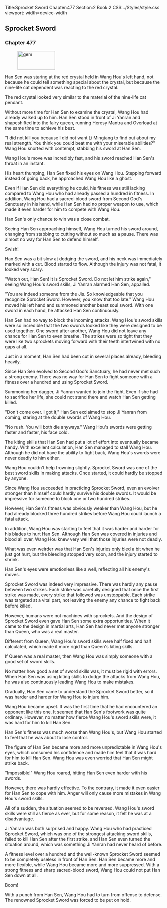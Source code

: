 Title:Sprocket Sword 
Chapter:477 
Section:2 
Book:2 
CSS:../Styles/style.css 
viewport: width=device-width
  
## Sprocket Sword
### Chapter 477 
<figure>
	<img src="../Images/gem.gif" alt="gem" id="gem" width="120" height="60" />
</figure>
  

  
  Han Sen was staring at the red crystal held in Wang Hou's left hand, not because he could tell something special about the crystal, but because the nine-life cat dependent was reacting to the red crystal.

The red crystal looked very similar to the material of the nine-life cat pendant.

Without more time for Han Sen to examine the crystal, Wang Hou had already walked up to him. Han Sen stood in front of Ji Yanran and shapeshifted into the fairy queen, running Heresy Mantra and Overload at the same time to achieve his best.

"I did not kill you because I did not want Li Mingtang to find out about my real strength. You think you could beat me with your miserable abilities?" Wang Hou snorted with contempt, stabbing his sword at Han Sen.

Wang Hou's move was incredibly fast, and his sword reached Han Sen's throat in an instant.

His heart thumping, Han Sen fixed his eyes on Wang Hou. Stepping forward instead of going back, he approached Wang Hou like a ghost.

Even if Han Sen did everything he could, his fitness was still lacking compared to Wang Hou who had already passed a hundred in fitness. In addition, Wang Hou had a sacred-blood sword from Second God's Sanctuary in his hand, while Han Sen had no proper weapon to use, which made it even harder for him to compete with Wang Hou.

Han Sen's only chance to win was a close combat.

Seeing Han Sen approaching himself, Wang Hou turned his sword around, changing from stabbing to cutting without so much as a pause. There was almost no way for Han Sen to defend himself.

Swish!

Han Sen was a bit slow at dodging the sword, and his neck was immediately marked with a cut. Blood started to flow. Although the injury was not fatal, it looked very scary.

"Watch out, Han Sen! It is Sprocket Sword. Do not let him strike again," seeing Wang Hou's sword skills, Ji Yanran alarmed Han Sen, appalled.

"You are indeed someone from the Jis. So knowledgeable that you recognize Sprocket Sword. However, you know that too late." Wang Hou moved his left hand and summoned another beast soul sword. With one sword in each hand, he attacked Han Sen continuously.

Han Sen had no way to block the incoming attacks. Wang Hou's sword skills were so incredible that the two swords looked like they were designed to be used together. One sword after another, Wang Hou did not leave any chance for Han Sen to even breathe. The strikes were so tight that they were like two sprockets moving forward with their teeth intertwined with no gaps at all.

Just in a moment, Han Sen had been cut in several places already, bleeding heavily.

Since Han Sen evolved to Second God's Sanctuary, he had never met such a strong enemy. There was no way for Han Sen to fight someone with a fitness over a hundred and using Sprocket Sword.

Summoning her dagger, Ji Yanran wanted to join the fight. Even if she had to sacrifice her life, she could not stand there and watch Han Sen getting killed.

"Don't come over. I got it," Han Sen exclaimed to stop Ji Yanran from coming, staring at the double swords of Wang Hou.

"No rush. You will both die anyways." Wang Hou's swords were getting faster and faster, his face cold.

The kiting skills that Han Sen had put a lot of effort into eventually became handy. With excellent calculation, Han Sen managed to stall Wang Hou. Although he did not have the ability to fight back, Wang Hou's swords were never deadly to him either.

Wang Hou couldn't help frowning slightly. Sprocket Sword was one of the best sword skills in making attacks. Once started, it could hardly be stopped by anyone.

Since Wang Hou succeeded in practicing Sprocket Sword, even an evolver stronger than himself could hardly survive his double swords. It would be impressive for someone to block one or two hundred strikes.

However, Han Sen's fitness was obviously weaker than Wang Hou, but he had already blocked three hundred strikes before Wang Hou could launch a fatal attack.

In addition, Wang Hou was starting to feel that it was harder and harder for his blades to hurt Han Sen. Although Han Sen was covered in injuries and blood all over, Wang Hou knew very well that those injuries were not deadly.

What was even weirder was that Han Sen's injuries only bled a bit when he just got hurt, but the bleeding stopped very soon, and the injury started to shrink.

Han Sen's eyes were emotionless like a well, reflecting all his enemy's moves.

Sprocket Sword was indeed very impressive. There was hardly any pause between two strikes. Each strike was carefully designed that once the first strike was made, every strike that followed was unstoppable. Each strike was targeted at a vital part, not leaving the enemy any chance to fight back before killed.

However, humans were not machines with sprockets. And the design of Sprocket Sword even gave Han Sen some extra opportunities. When it came to the design in martial arts, Han Sen had never met anyone stronger than Queen, who was a real master.

Different from Queen, Wang Hou's sword skills were half fixed and half calculated, which made it more rigid than Queen's kiting skills.

If Queen was a real master, then Wang Hou was simply someone with a good set of sword skills.

No matter how good a set of sword skills was, it must be rigid with errors. When Han Sen was using kiting skills to dodge the attacks from Wang Hou, he was also continuously leading Wang Hou to make mistakes.

Gradually, Han Sen came to understand the Sprocket Sword better, so it was harder and harder for Wang Hou to injure him.

Wang Hou became upset. It was the first time that he had encountered an opponent like this one. It seemed that Han Sen's footwork was quite ordinary. However, no matter how fierce Wang Hou's sword skills were, it was hard for him to kill Han Sen.

Han Sen's fitness was much worse than Wang Hou's, but Wang Hou started to feel that he was about to lose control.

The figure of Han Sen became more and more unpredictable in Wang Hou's eyes, which consumed his confidence and made him feel that it was hard for him to kill Han Sen. Wang Hou was even worried that Han Sen might strike back.

"Impossible!" Wang Hou roared, hitting Han Sen even harder with his swords.

However, there was hardly effective. To the contrary, it made it even easier for Han Sen to cope with him. Anger will only cause more mistakes in Wang Hou's sword skills.

All of a sudden, the situation seemed to be reversed. Wang Hou's sword skills were still as fierce as ever, but for some reason, it felt he was at a disadvantage.

Ji Yanran was both surprised and happy. Wang Hou who had practiced Sprocket Sword, which was one of the strongest attacking sword skills, failed to kill Han Sen after the first strike, and Han Sen even turned the situation around, which was something Ji Yanran had never heard of before.

A fitness level over a hundred and the well-known Sprocket Sword seemed to be completely useless in front of Han Sen. Han Sen became more and more flexible, while Wang Hou became more and more suppressed. With a strong fitness and sharp sacred-blood sword, Wang Hou could not put Han Sen down at all.

Boom!

With a punch from Han Sen, Wang Hou had to turn from offense to defense. The renowned Sprocket Sword was forced to be put on hold.
